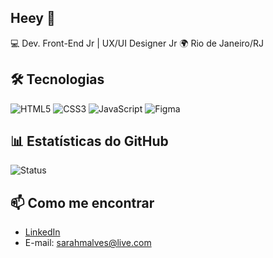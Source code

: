 ## Heey 👋


💻 Dev. Front-End Jr | UX/UI Designer Jr
🌍 Rio de Janeiro/RJ  

## 🛠 Tecnologias
![HTML5](https://img.shields.io/badge/HTML5-E34F26?style=for-the-badge&logo=html5&logoColor=white)
![CSS3](https://img.shields.io/badge/CSS3-1572B6?style=for-the-badge&logo=css3&logoColor=white)
![JavaScript](https://img.shields.io/badge/JavaScript-F7DF1E?style=for-the-badge&logo=javascript&logoColor=black)
![Figma](https://img.shields.io/badge/Figma-F24E1E?style=for-the-badge&logo=figma&logoColor=white)

## 📊 Estatísticas do GitHub
![Status](https://github-readme-stats.vercel.app/api?username=sarahalves93&show_icons=true&theme=dracula)

## 📫 Como me encontrar
- [LinkedIn](https://linkedin.com/in/sarahmalves)  
- E-mail: sarahmalves@live.com
